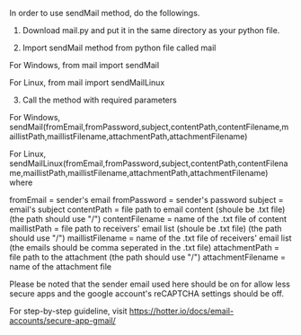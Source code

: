 In order to use sendMail method, do the followings.

1. Download mail.py and put it in the same directory as your python file.

2. Import sendMail method from python file called mail

For Windows,
from mail import sendMail

For Linux,
from mail import sendMailLinux

3. Call the method with required parameters

For Windows,
sendMail(fromEmail,fromPassword,subject,contentPath,contentFilename,maillistPath,maillistFilename,attachmentPath,attachmentFilename)

For Linux,
sendMailLinux(fromEmail,fromPassword,subject,contentPath,contentFilename,maillistPath,maillistFilename,attachmentPath,attachmentFilename) where

fromEmail = sender's email
fromPassword = sender's password
subject = email's subject
contentPath = file path to email content (shoule be .txt file) (the path should use "/")
contentFilename = name of the .txt file of content
maillistPath = file path to receivers' email list (shoule be .txt file) (the path should use "/")
maillistFilename = name of the .txt file of receivers' email list (the emails should be comma seperated in the .txt file)
attachmentPath = file path to the attachment (the path should use "/")
attachmentFilename = name of the attachment file

Please be noted that the sender email used here should be on for allow less secure apps and the google account's reCAPTCHA settings should be off.

For step-by-step guideline, visit https://hotter.io/docs/email-accounts/secure-app-gmail/
